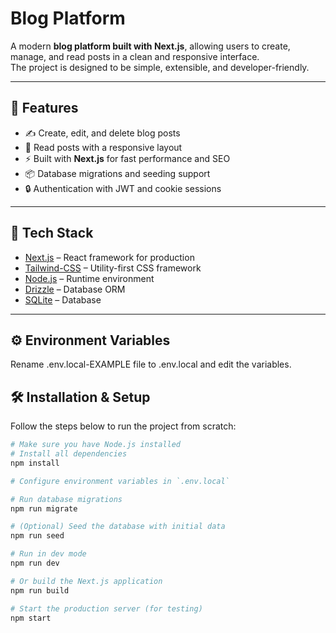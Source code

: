 # Blog Platform

A modern **blog platform built with Next.js**, allowing users to create, manage,
and read posts in a clean and responsive interface.  
The project is designed to be simple, extensible, and developer-friendly.

---

## 🚀 Features

- ✍️ Create, edit, and delete blog posts
- 📖 Read posts with a responsive layout
- ⚡ Built with **Next.js** for fast performance and SEO
- 📦 Database migrations and seeding support
- 🔒 Authentication with JWT and cookie sessions

---

## 📂 Tech Stack

- [Next.js](https://nextjs.org/) – React framework for production
- [Tailwind-CSS](https://tailwindcss.com/) – Utility-first CSS framework
- [Node.js](https://nodejs.org/) – Runtime environment
- [Drizzle](https://orm.drizzle.team/) – Database ORM
- [SQLite](https://sqlite.org/) – Database

---

## ⚙️ Environment Variables

Rename .env.local-EXAMPLE file to .env.local and edit the variables.

## 🛠️ Installation & Setup

Follow the steps below to run the project from scratch:

```sh
# Make sure you have Node.js installed
# Install all dependencies
npm install

# Configure environment variables in `.env.local`

# Run database migrations
npm run migrate

# (Optional) Seed the database with initial data
npm run seed

# Run in dev mode
npm run dev

# Or build the Next.js application
npm run build

# Start the production server (for testing)
npm start
```
